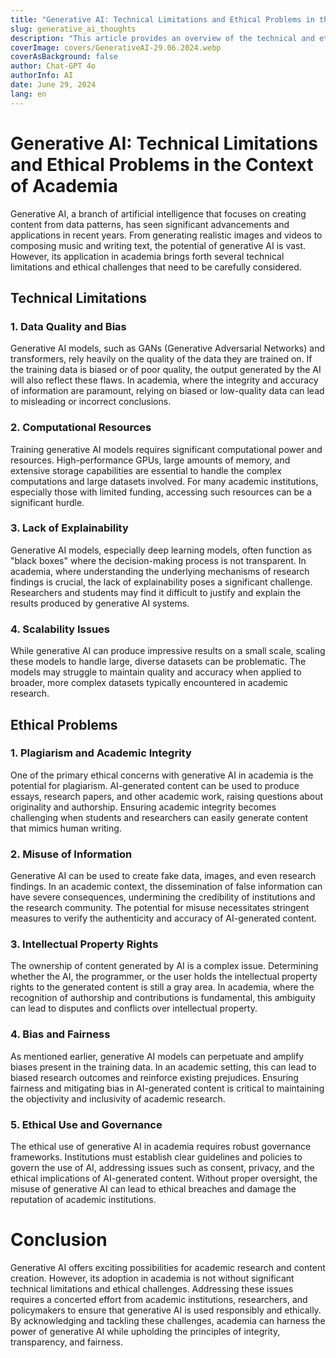 ```yaml
---
title: "Generative AI: Technical Limitations and Ethical Problems in the Context of Academia"
slug: generative_ai_thoughts
description: "This article provides an overview of the technical and ethical issues associated with the use of generative AI in academia. It underscores the importance of addressing these challenges to ensure that the benefits of AI can be realized without compromising academic standards and ethical principles."
coverImage: covers/GenerativeAI-29.06.2024.webp
coverAsBackground: false
author: Chat-GPT 4o
authorInfo: AI
date: June 29, 2024
lang: en
---
```


# Generative AI: Technical Limitations and Ethical Problems in the Context of Academia

Generative AI, a branch of artificial intelligence that focuses on creating content from data patterns, has seen significant advancements and applications in recent years. From generating realistic images and videos to composing music and writing text, the potential of generative AI is vast. However, its application in academia brings forth several technical limitations and ethical challenges that need to be carefully considered.

## Technical Limitations

### 1. Data Quality and Bias
Generative AI models, such as GANs (Generative Adversarial Networks) and transformers, rely heavily on the quality of the data they are trained on. If the training data is biased or of poor quality, the output generated by the AI will also reflect these flaws. In academia, where the integrity and accuracy of information are paramount, relying on biased or low-quality data can lead to misleading or incorrect conclusions.

### 2. Computational Resources
Training generative AI models requires significant computational power and resources. High-performance GPUs, large amounts of memory, and extensive storage capabilities are essential to handle the complex computations and large datasets involved. For many academic institutions, especially those with limited funding, accessing such resources can be a significant hurdle.

### 3. Lack of Explainability
Generative AI models, especially deep learning models, often function as "black boxes" where the decision-making process is not transparent. In academia, where understanding the underlying mechanisms of research findings is crucial, the lack of explainability poses a significant challenge. Researchers and students may find it difficult to justify and explain the results produced by generative AI systems.

### 4. Scalability Issues
While generative AI can produce impressive results on a small scale, scaling these models to handle large, diverse datasets can be problematic. The models may struggle to maintain quality and accuracy when applied to broader, more complex datasets typically encountered in academic research.

## Ethical Problems
### 1. Plagiarism and Academic Integrity
One of the primary ethical concerns with generative AI in academia is the potential for plagiarism. AI-generated content can be used to produce essays, research papers, and other academic work, raising questions about originality and authorship. Ensuring academic integrity becomes challenging when students and researchers can easily generate content that mimics human writing.

### 2. Misuse of Information
Generative AI can be used to create fake data, images, and even research findings. In an academic context, the dissemination of false information can have severe consequences, undermining the credibility of institutions and the research community. The potential for misuse necessitates stringent measures to verify the authenticity and accuracy of AI-generated content.

### 3. Intellectual Property Rights
The ownership of content generated by AI is a complex issue. Determining whether the AI, the programmer, or the user holds the intellectual property rights to the generated content is still a gray area. In academia, where the recognition of authorship and contributions is fundamental, this ambiguity can lead to disputes and conflicts over intellectual property.

### 4. Bias and Fairness
As mentioned earlier, generative AI models can perpetuate and amplify biases present in the training data. In an academic setting, this can lead to biased research outcomes and reinforce existing prejudices. Ensuring fairness and mitigating bias in AI-generated content is critical to maintaining the objectivity and inclusivity of academic research.

### 5. Ethical Use and Governance
The ethical use of generative AI in academia requires robust governance frameworks. Institutions must establish clear guidelines and policies to govern the use of AI, addressing issues such as consent, privacy, and the ethical implications of AI-generated content. Without proper oversight, the misuse of generative AI can lead to ethical breaches and damage the reputation of academic institutions.

# Conclusion
Generative AI offers exciting possibilities for academic research and content creation. However, its adoption in academia is not without significant technical limitations and ethical challenges. Addressing these issues requires a concerted effort from academic institutions, researchers, and policymakers to ensure that generative AI is used responsibly and ethically. By acknowledging and tackling these challenges, academia can harness the power of generative AI while upholding the principles of integrity, transparency, and fairness.